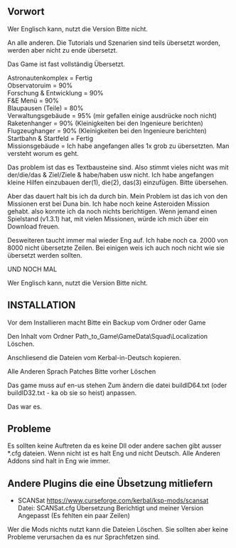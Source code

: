 ﻿
Vorwort
-------

Wer Englisch kann, nutzt die Version Bitte nicht.


An alle anderen.
Die Tutorials und Szenarien sind teils übersetzt worden, werden aber nicht zu ende übersetzt.

Das Game ist fast vollständig Übersetzt. 

Astronautenkomplex 		= Fertig<br>
Observatoruim 			= 90% <br>
Forschung & Entwicklung = 90% <br>
F&E Menü				= 90% <br>
Blaupausen (Teile)		= 80% <br>
Verwaltungsgebäude		= 95% (mir gefallen einige ausdrücke noch nicht)<br>
Raketenhanger			= 90% (Kleinigkeiten bei den Ingenieure berichten)<br>
Flugzeughanger			= 90% (Kleinigkeiten bei den Ingenieure berichten)<br>
Startbahn & Startfeld	= Fertig<br>
Missionsgebäude			= Ich habe angefangen alles 1x grob zu übersetzten. Man versteht worum es geht.<br>

Das problem ist das es Textbausteine sind. 
Also stimmt vieles nicht was mit der/die/das & Ziel/Ziele & habe/haben usw nicht.
Ich habe angefangen kleine Hilfen einzubauen der(1), die(2), das(3) einzufügen.
Bitte übersehen.

Aber das dauert halt bis ich da durch bin. Mein Problem ist das ich von den Missionen erst bei Duna bin.
Ich habe noch keine Asteroiden Mission gehabt. also konnte ich da noch nichts berichtigen.
Wenn jemand einen Spielstand (v1.3.1) hat, mit vielen Missionen, würde ich mich über ein Download freuen.

Desweiteren taucht immer mal wieder Eng auf. Ich habe noch ca. 2000 von 8000 nicht übersetzte Zeilen.
Bei einigen weis ich auch noch nicht wie sie übersetzt werden sollten.


UND NOCH MAL

Wer Englisch kann, nutzt die Version Bitte nicht.





INSTALLATION
-------------
Vor dem Installieren macht Bitte ein Backup vom Ordner oder Game

Den Inhalt vom Ordner Path_to_Game\GameData\Squad\Localization Löschen.

Anschliesend die Dateien vom Kerbal-in-Deutsch kopieren.


Alle Anderen Sprach Patches Bitte vorher Löschen

Das game muss auf en-us stehen
Zum ändern die datei buildID64.txt (oder buildID32.txt - ka ob sie so heist) anpassen.


Das war es.





Probleme
--------
Es sollten keine Auftreten da es keine Dll oder andere sachen gibt ausser *.cfg dateien.
Wenn nicht ist es halt Eng und nicht Deutsch.
Alle Anderen Addons sind halt in Eng wie immer.




Andere Plugins die eine Übsetzung mitliefern
--------------------------------------------

 - SCANSat		https://www.curseforge.com/kerbal/ksp-mods/scansat <br>
	Datei:		SCANSat.cfg
	Übersetzung Berichtigt und meiner Version Angepasst (Es fehlten ein paar Zeilen)

	

Wer die Mods nichts nutzt kann die Dateien Löschen.
Sie sollten aber keine Probleme verursachen da es nur Sprachfetzen sind.













